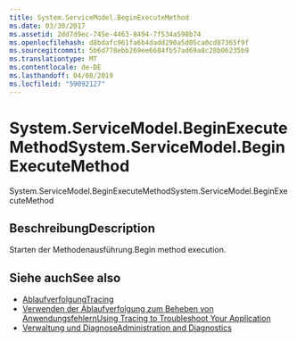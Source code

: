 ```yaml
---
title: System.ServiceModel.BeginExecuteMethod
ms.date: 03/30/2017
ms.assetid: 2dd7d9ec-745e-4463-8494-7f534a598b74
ms.openlocfilehash: d8bdafc961fa6b4dadd290a5d05ca0cd87365f9f
ms.sourcegitcommit: 5b6d778ebb269ee6684fb57ad69a8c28b06235b9
ms.translationtype: MT
ms.contentlocale: de-DE
ms.lasthandoff: 04/08/2019
ms.locfileid: "59092127"
---
```

# <a name="systemservicemodelbeginexecutemethod"></a><span data-ttu-id="8133f-102">System.ServiceModel.BeginExecuteMethod</span><span class="sxs-lookup"><span data-stu-id="8133f-102">System.ServiceModel.BeginExecuteMethod</span></span>
<span data-ttu-id="8133f-103">System.ServiceModel.BeginExecuteMethod</span><span class="sxs-lookup"><span data-stu-id="8133f-103">System.ServiceModel.BeginExecuteMethod</span></span>  
  
## <a name="description"></a><span data-ttu-id="8133f-104">Beschreibung</span><span class="sxs-lookup"><span data-stu-id="8133f-104">Description</span></span>  
 <span data-ttu-id="8133f-105">Starten der Methodenausführung.</span><span class="sxs-lookup"><span data-stu-id="8133f-105">Begin method execution.</span></span>  
  
## <a name="see-also"></a><span data-ttu-id="8133f-106">Siehe auch</span><span class="sxs-lookup"><span data-stu-id="8133f-106">See also</span></span>

- [<span data-ttu-id="8133f-107">Ablaufverfolgung</span><span class="sxs-lookup"><span data-stu-id="8133f-107">Tracing</span></span>](../../../../../docs/framework/wcf/diagnostics/tracing/index.md)
- [<span data-ttu-id="8133f-108">Verwenden der Ablaufverfolgung zum Beheben von Anwendungsfehlern</span><span class="sxs-lookup"><span data-stu-id="8133f-108">Using Tracing to Troubleshoot Your Application</span></span>](../../../../../docs/framework/wcf/diagnostics/tracing/using-tracing-to-troubleshoot-your-application.md)
- [<span data-ttu-id="8133f-109">Verwaltung und Diagnose</span><span class="sxs-lookup"><span data-stu-id="8133f-109">Administration and Diagnostics</span></span>](../../../../../docs/framework/wcf/diagnostics/index.md)
